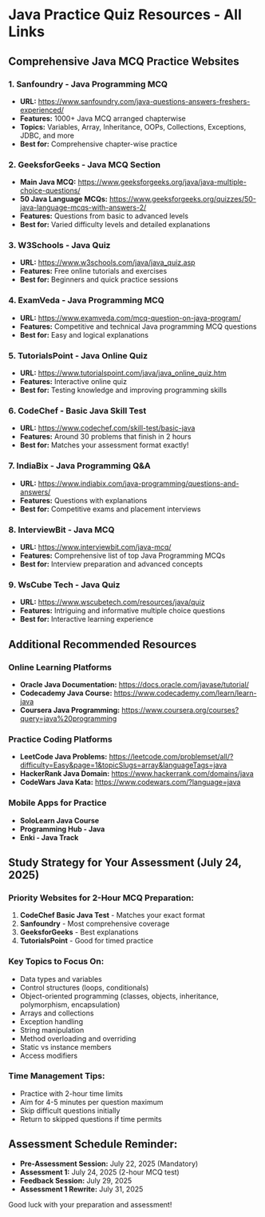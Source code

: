 # Java Practice Quiz Resources - All Links

## Comprehensive Java MCQ Practice Websites

### 1. **Sanfoundry - Java Programming MCQ**
- **URL:** https://www.sanfoundry.com/java-questions-answers-freshers-experienced/
- **Features:** 1000+ Java MCQ arranged chapterwise
- **Topics:** Variables, Array, Inheritance, OOPs, Collections, Exceptions, JDBC, and more
- **Best for:** Comprehensive chapter-wise practice

### 2. **GeeksforGeeks - Java MCQ Section**
- **Main Java MCQ:** https://www.geeksforgeeks.org/java/java-multiple-choice-questions/
- **50 Java Language MCQs:** https://www.geeksforgeeks.org/quizzes/50-java-language-mcqs-with-answers-2/
- **Features:** Questions from basic to advanced levels
- **Best for:** Varied difficulty levels and detailed explanations

### 3. **W3Schools - Java Quiz**
- **URL:** https://www.w3schools.com/java/java_quiz.asp
- **Features:** Free online tutorials and exercises
- **Best for:** Beginners and quick practice sessions

### 4. **ExamVeda - Java Programming MCQ**
- **URL:** https://www.examveda.com/mcq-question-on-java-program/
- **Features:** Competitive and technical Java programming MCQ questions
- **Best for:** Easy and logical explanations

### 5. **TutorialsPoint - Java Online Quiz**
- **URL:** https://www.tutorialspoint.com/java/java_online_quiz.htm
- **Features:** Interactive online quiz
- **Best for:** Testing knowledge and improving programming skills

### 6. **CodeChef - Basic Java Skill Test**
- **URL:** https://www.codechef.com/skill-test/basic-java
- **Features:** Around 30 problems that finish in 2 hours
- **Best for:** Matches your assessment format exactly!

### 7. **IndiaBix - Java Programming Q&A**
- **URL:** https://www.indiabix.com/java-programming/questions-and-answers/
- **Features:** Questions with explanations
- **Best for:** Competitive exams and placement interviews

### 8. **InterviewBit - Java MCQ**
- **URL:** https://www.interviewbit.com/java-mcq/
- **Features:** Comprehensive list of top Java Programming MCQs
- **Best for:** Interview preparation and advanced concepts

### 9. **WsCube Tech - Java Quiz**
- **URL:** https://www.wscubetech.com/resources/java/quiz
- **Features:** Intriguing and informative multiple choice questions
- **Best for:** Interactive learning experience

## Additional Recommended Resources

### Online Learning Platforms
- **Oracle Java Documentation:** https://docs.oracle.com/javase/tutorial/
- **Codecademy Java Course:** https://www.codecademy.com/learn/learn-java
- **Coursera Java Programming:** https://www.coursera.org/courses?query=java%20programming

### Practice Coding Platforms
- **LeetCode Java Problems:** https://leetcode.com/problemset/all/?difficulty=Easy&page=1&topicSlugs=array&languageTags=java
- **HackerRank Java Domain:** https://www.hackerrank.com/domains/java
- **CodeWars Java Kata:** https://www.codewars.com/?language=java

### Mobile Apps for Practice
- **SoloLearn Java Course**
- **Programming Hub - Java**
- **Enki - Java Track**

## Study Strategy for Your Assessment (July 24, 2025)

### Priority Websites for 2-Hour MCQ Preparation:
1. **CodeChef Basic Java Test** - Matches your exact format
2. **Sanfoundry** - Most comprehensive coverage
3. **GeeksforGeeks** - Best explanations
4. **TutorialsPoint** - Good for timed practice

### Key Topics to Focus On:
- Data types and variables
- Control structures (loops, conditionals)
- Object-oriented programming (classes, objects, inheritance, polymorphism, encapsulation)
- Arrays and collections
- Exception handling
- String manipulation
- Method overloading and overriding
- Static vs instance members
- Access modifiers

### Time Management Tips:
- Practice with 2-hour time limits
- Aim for 4-5 minutes per question maximum
- Skip difficult questions initially
- Return to skipped questions if time permits

## Assessment Schedule Reminder:
- **Pre-Assessment Session:** July 22, 2025 (Mandatory)
- **Assessment 1:** July 24, 2025 (2-hour MCQ test)
- **Feedback Session:** July 29, 2025
- **Assessment 1 Rewrite:** July 31, 2025

Good luck with your preparation and assessment!

